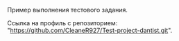 Пример выполнения тестового задания.


Ссылка на профиль с репозиторием: "https://github.com/CleaneR927/Test-project-dantist.git".
